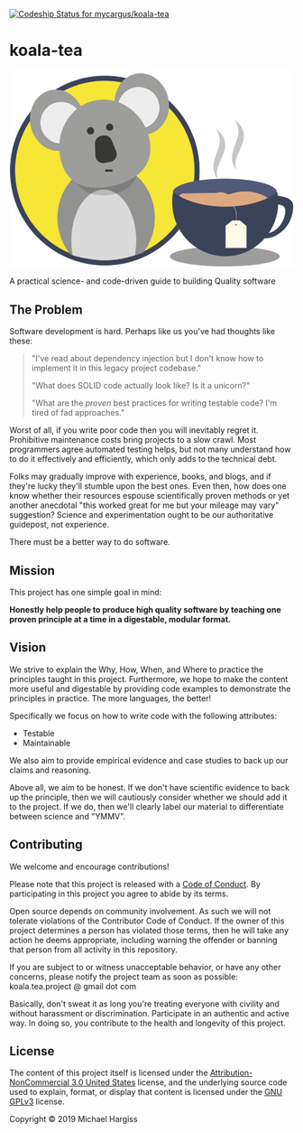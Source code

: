 [![Codeship Status for mycargus/koala-tea](https://app.codeship.com/projects/762fb2a0-1212-0137-f5b8-667257c11eae/status?branch=master)](https://app.codeship.com/projects/327380)

# koala-tea

![alt text][logo]

A practical science- and code-driven guide to building Quality software

## The Problem

Software development is hard. Perhaps like us you've had thoughts like these:

> "I've read about dependency injection but I don't know how to implement it in
> this legacy project codebase."
>
> "What does SOLID code actually look like? Is it a unicorn?"
>
> "What are the *proven* best practices for writing testable code? I'm tired of
> fad approaches."

Worst of all, if you write poor code then you will inevitably regret it.
Prohibitive maintenance costs bring projects to a slow crawl. Most programmers
agree automated testing helps, but not many understand how to do it effectively
and efficiently, which only adds to the technical debt.

Folks may gradually improve with experience, books, and blogs, and if they're
lucky they'll stumble upon the best ones. Even then, how does one know whether
their resources espouse scientifically proven methods or yet another anecdotal
"this worked great for me but your mileage may vary" suggestion? Science and
experimentation ought to be our authoritative guidepost, not experience.

There must be a better way to do software.

## Mission

This project has one simple goal in mind:

**Honestly help people to produce high
quality software by teaching one proven principle at a time in a digestable,
modular format.**

## Vision

We strive to explain the Why, How, When, and Where to practice the principles
taught in this project. Furthermore, we hope to make the content more useful and
digestable by providing code examples to demonstrate the principles in practice.
The more languages, the better!

Specifically we focus on how to write code with the following attributes:

-   Testable
-   Maintainable

We also aim to provide empirical evidence and case studies to back up our claims
and reasoning.

Above all, we aim to be honest. If we don't have scientific evidence to back up
the principle, then we will cautiously consider whether we should add it to the
project. If we do, then we'll clearly label our material to differentiate
between science and "YMMV".

## Contributing

We welcome and encourage contributions!

Please note that this project is released with a [Code of Conduct][conduct]. By
participating in this project you agree to abide by its terms.

Open source depends on community involvement. As such we will not tolerate
violations of the Contributor Code of Conduct. If the owner of this project
determines a person has violated those terms, then he will take any action he
deems appropriate, including warning the offender or banning that person from
all activity in this repository.

If you are subject to or witness unacceptable behavior, or have any other
concerns, please notify the project team as soon as possible: koala.tea.project
@ gmail dot com

Basically, don't sweat it as long you're treating everyone with civility and
without harassment or discrimination. Participate in an authentic and active
way. In doing so, you contribute to the health and longevity of this project.

## License

The content of this project itself is licensed under the
[Attribution-NonCommercial 3.0 United States][anc3] license, and the underlying
source code used to explain, format, or display that content is licensed under
the [GNU GPLv3][gnugpl3] license.

Copyright &copy; 2019 Michael Hargiss

[anc3]: https://creativecommons.org/licenses/by-nc/3.0/us/
[conduct]: https://github.com/mycargus/koala-tea/blob/master/CODE_OF_CONDUCT.md
[gnugpl3]: https://choosealicense.com/licenses/gpl-3.0/
[logo]: https://github.com/mycargus/koala-tea/blob/master/images/quality.png "This is koala tea"
